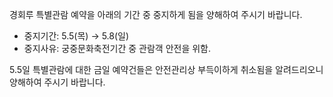 경회루 특별관람 예약을 아래의 기간 중 중지하게 됨을 양해하여 주시기 바랍니다.
- 중지기간: 5.5(목) → 5.8(일)
- 중지사유: 궁중문화축전기간 중 관람객 안전을 위함.

5.5일 특별관람에 대한 금일 예약건들은 안전관리상 부득이하게 취소됨을 알려드리오니 양해하여 주시기 바랍니다.